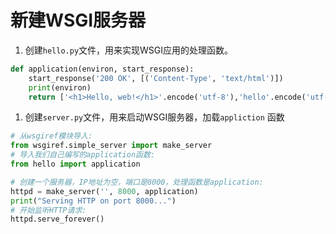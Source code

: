 # 新建WSGI服务器



1. 创建`hello.py`文件，用来实现WSGI应用的处理函数。

```python
def application(environ, start_response):
    start_response('200 OK', [('Content-Type', 'text/html')])
    print(environ)
    return ['<h1>Hello, web!</h1>'.encode('utf-8'),'hello'.encode('utf-8')]
```



1. 创建`server.py`文件，用来启动WSGI服务器，加载`appliction` 函数

```python
# 从wsgiref模块导入:
from wsgiref.simple_server import make_server
# 导入我们自己编写的application函数:
from hello import application

# 创建一个服务器，IP地址为空，端口是8000，处理函数是application:
httpd = make_server('', 8000, application)
print("Serving HTTP on port 8000...")
# 开始监听HTTP请求:
httpd.serve_forever()
```



